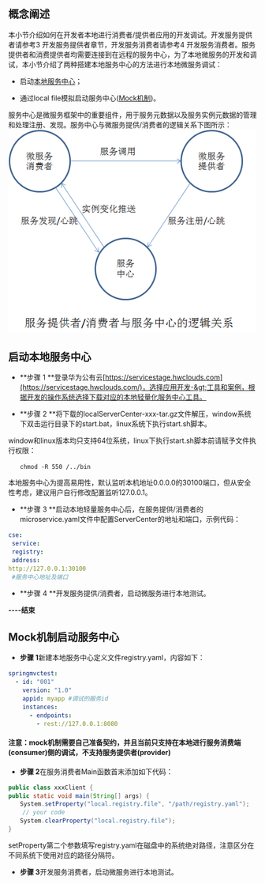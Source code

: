 ## 概念阐述

本小节介绍如何在开发者本地进行消费者/提供者应用的开发调试。开发服务提供者请参考3 开发服务提供者章节，开发服务消费者请参考4 开发服务消费者。服务提供者和消费提供者均需要连接到在远程的服务中心，为了本地微服务的开发和调试，本小节介绍了两种搭建本地服务中心的方法进行本地微服务调试：

* 启动[本地服务中心](#section2945986191314)；

* 通过local file模拟启动服务中心\([Mock机制](#section960893593759)\)。

服务中心是微服务框架中的重要组件，用于服务元数据以及服务实例元数据的管理和处理注册、发现。服务中心与微服务提供/消费者的逻辑关系下图所示：  
![](/start/本地开发和测试.png)

## 启动本地服务中心

* **步骤 1 **登录华为公有云[https://servicestage.hwclouds.com](https://servicestage.hwclouds.com/)，选择应用开发-&gt;工具和案例，根据开发的操作系统选择下载对应的本地轻量化服务中心工具。

* **步骤 2 **将下载的localServerCenter-xxx-tar.gz文件解压，window系统下双击运行目录下的start.bat，linux系统下执行start.sh脚本。

window和linux版本均只支持64位系统，linux下执行start.sh脚本前请赋予文件执行权限：

```
　　chmod -R 550 /../bin
```

本地服务中心为提高易用性，默认监听本机地址0.0.0.0的30100端口，但从安全性考虑，建议用户自行修改配置监听127.0.0.1。

* **步骤 3 **启动本地轻量服务中心后，在服务提供/消费者的microservice.yaml文件中配置ServerCenter的地址和端口，示例代码：

```yaml
cse:
 service:
 registry:
 address: 
http://127.0.0.1:30100
 #服务中心地址及端口
```

* **步骤 4 **开发服务提供/消费者，启动微服务进行本地测试。

**----结束**

## Mock机制启动服务中心

* **步骤 1**新建本地服务中心定义文件registry.yaml，内容如下：

```yaml
springmvctest: 
  - id: "001"  
    version: "1.0"  
    appid: myapp #调试的服务id  
    instances:  
      - endpoints:  
        - rest://127.0.0.1:8080
```

#### 注意：mock机制需要自己准备契约，并且当前只支持在本地进行服务消费端\(consumer\)侧的调试，不支持服务提供者\(provider\)

* **步骤 2**在服务消费者Main函数首末添加如下代码：

```java
public class xxxClient {
public static void main(String[] args) {
　　System.setProperty("local.registry.file", "/path/registry.yaml");
    // your code
　　System.clearProperty("local.registry.file");
}
```

setProperty第二个参数填写registry.yaml在磁盘中的系统绝对路径，注意区分在不同系统下使用对应的路径分隔符。

* **步骤 3**开发服务消费者，启动微服务进行本地测试。




